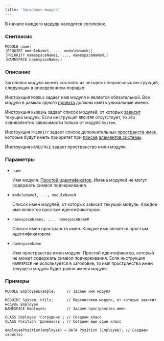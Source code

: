 ```yaml
---
title: 'Заголовок модуля'
---
```


В начале каждого [модуля](Modules.md) находится *заголовок*.

### Синтаксис

    MODULE name;
    [REQUIRE moduleName1, ..., moduleNameN;]
    [PRIORITY namespaceName1, ..., namespaceNameM;]
    [NAMESPACE namespaceName;]

### Описание

Заголовок модуля может состоять из четырех специальных инструкций, следующих в определенном порядке:

Инструкция `MODULE` задает имя модуля и является обязательной. Все модули в рамках одного [проекта](Projects.md) должны иметь уникальные имена.

Инструкция `REQUIRE` задает список модулей, от которых [зависит](Modules.md#depends) текущий модуль. Если инструкция `REQUIRE` отсутствует, то это эквивалентно зависимости только от модуля `System`.

Инструкция `PRIORITY` задает список дополнительных [пространств имен](Naming.md#namespace), которые будут иметь приоритет при [поиске](Search_.md) [элементов системы](Element_identification.md).

Инструкция `NAMESPACE` задает пространство имен модуля.  

### Параметры

- `name`

    Имя модуля. [Простой идентификатор](IDs.md#id). Имена модулей не могут содержать символ подчеркивания.

- `moduleName1, ..., moduleNameN`

    Список имен модулей, от которых зависит текущий модуль. Каждое имя является простым идентификатором. 

- `namespaceName1, ..., namespaceNameM`

    Список имен пространств имен. Каждое имя является простым идентификатором. 

- `namespaceName`

    Имя пространства имен модуля. Простой идентификатор, который не может содержать символ подчеркивания. Если инструкция `NAMESPACE` не используется в заголовке, то имя пространства имен текущего модуля будет равно имени модуля. 

### Примеры

```lsf
MODULE EmployeeExample;	 	// Задаем имя модуля

REQUIRE System, Utils;	 	// Перечисляем модули, от которых зависит модуль Employee
NAMESPACE Employee;		 	// Задаем пространство имен

CLASS Employee 'Сотрудник';	// Создаем класс
CLASS Position 'Должность'; // Создаем еще один класс

employeePosition(employee) = DATA Position (Employee); // Создаем свойство
```
